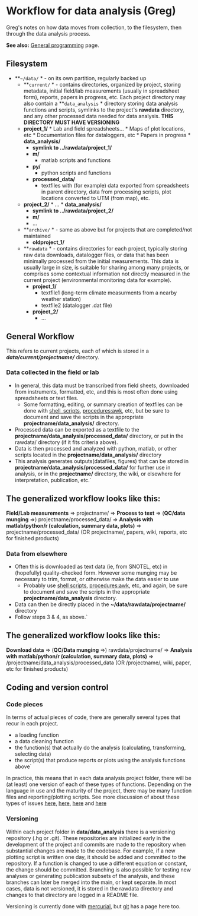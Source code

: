 # Workflow for data analysis (Greg)

Greg's notes on how data moves from collection, to the filesystem, then
through the data analysis process.

**See also:** [General programming](comp_programming) page.

## Filesystem

* **`~/data/` * - on its own partition, regularly backed up
  *  **`current/` *  - contains directories, organized by project, storing metadata, initial field/lab measurements (usually in spreadsheet form), reports, papers in progress, etc. Each project directory may also contain a **`data_analysis` * directory storing data analysis functions and scripts, symlinks to the project's **rawdata** directory, and any other processed data needed for data analysis. **THIS DIRECTORY MUST HAVE VERSIONING**
    *  **project_1/**
      * Lab and field spreadsheets...
      * Maps of plot locations, etc
      * Documentation files for dataloggers, etc
      * Papers in progress
      * **data_analysis/**
        * **symlink to ../rawdata/project_1/**
        * **m/**
          * matlab scripts and functions
        * **py/**
          * python scripts and functions
        * **processed_data/**
          * textfiles with (for example) data exported from spreadsheets in parent directory, data from processing scripts, plot locations converted to UTM (from map), etc.
    *  **project_2/**
      * ...
      * **data_analysis/**
        * **symlink to ../rawdata/project_2/**
        * **m/**
        * ...
  * **`archive/` * - same as above but for projects that are completed/not maintained
    *  **oldproject_1/**
  * **`rawdata` *  - contains directories for each project, typically storing raw data downloads, datalogger files, or data that has been minimally processed from the initial measurements. This data is usually large in size, is suitable for sharing among many projects, or comprises some contextual information not directly measured in the current project (environmental monitoring data for example).
    * **project_1/**
      * textfile1 (long-term climate measurments from a nearby weather station)
      * textfile2 (datalogger .dat file)
    * **project_2/**
      * ...

## General Workflow

This refers to current projects, each of which is stored in a
***data/current/projectname/*** directory.

### Data collected in the field or lab

- In general, this data must be transcribed from field sheets, downloaded from instruments, formatted, etc, and this is most often done using spreadsheets or text files. 
  - Some formatting, editing, or summary creation of textfiles can be done with [shell`
`scripts](procedures:shellscripts), [procedures:awk](procedures:awk), etc, but be sure to document and save the scripts in the appropriate **projectname/data_analysis/** directory.
- Processed data can be exported as a textfile to the **projectname/data_analysis/processed_data/** directory, or put in the rawdata/ directory (if it fits criteria above).
- Data is then processed and analyzed with python, matlab, or other scripts located in the **projectname/data_analysis/** directory
- This analysis generates outputs(datafiles, figures) that can be stored in **projectname/data_analysis/processed_data/** for further use in analysis, or in the **projectname/** directory, the wiki, or elsewhere for interpretation, publication, etc.`

The generalized workflow looks like this:
-----------------------------------------

 **Field/Lab measurements** => projectname/ => **Process
        to text** => (**QC/data munging** =>)
        projectname/processed_data/ => **Analysis with
        matlab/python/r (calculation, summary data, plots)** =>
        projectname/processed_data/ (OR projectname/, papers, wiki,
        reports, etc for finished products)

### Data from elsewhere

- Often this is downloaded as text data (ie, from SNOTEL, etc) in (hopefully) quality-checked form. However some munging may be necessary to trim, format, or otherwise make the data easier to use 
  - Probably use [shell scripts](procedures:shellscripts), [procedures:awk](procedures:awk), etc, and again, be sure to document and save the scripts in the appropriate **projectname/data_analysis** directory.
- Data can then be directly placed in the **~/data/rawdata/projectname/** directory
- Follow steps 3 & 4, as above.`

The generalized workflow looks like this:
-----------------------------------------

 **Download data** => (**QC/Data munging** =>)
        rawdata/projectname/ => **Analysis with matlab/python/r
        (calculation, summary data, plots)** =>
        /projectname/data_analysis/processed_data (OR /projectname/,
        wiki, paper, etc for finished products)

## Coding and version control

### Code pieces

In terms of actual pieces of code, there are generally several types
that recur in each project.

- a loading function
- a data cleaning function
- the function(s) that actually do the analysis (calculating, transforming, selecting data)
- the script(s) that produce reports or plots using the analysis functions above`

In practice, this means that in each data analysis project folder, there
will be (at least) one version of each of these types of functions.
Depending on the language in use and the maturity of the project, there
may be many function files and reporting/plotting scripts. See more
discussion of about these types of issues
[here](http://stackoverflow.com/a/1434424),
[here](http://stackoverflow.com/q/1266279),
[here](http://stackoverflow.com/q/2295389) and
[here](http://stackoverflow.com/q/2295389)

### Versioning

Within each project folder in **data/data_analysis** there is a
versioning repository (.hg or .git). These repositories are initialized
early in the development of the project and commits are made to the
repository when substantial changes are made to the codebase. For
example, if a new plotting script is written one day, it should be added
and committed to the repository. If a function is changed to use a
different equation or constant, the change should be committed.
Branching is also possible for testing new analyses or generating
publication subsets of the analysis, and these branches can later be
merged into the main, or kept separate. In most cases, data is not
versioned, it is stored in the rawdata directory and changes to that
directory are logged in a README file.

Versioning is currently done with
[mercurial](procedures:mercurial), but
[git](procedures:git) has a page here too.
